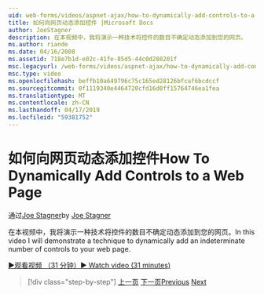 ```yaml
---
uid: web-forms/videos/aspnet-ajax/how-to-dynamically-add-controls-to-a-web-page
title: 如何向网页动态添加控件 |Microsoft Docs
author: JoeStagner
description: 在本视频中，我将演示一种技术将控件的数目不确定动态添加到您的网页。
ms.author: riande
ms.date: 04/16/2008
ms.assetid: 718e7b1d-e02c-41fe-85d5-44c0d288201f
msc.legacyurl: /web-forms/videos/aspnet-ajax/how-to-dynamically-add-controls-to-a-web-page
msc.type: video
ms.openlocfilehash: beffb10a649796c75c165ed28126bfcaf6bcdccf
ms.sourcegitcommit: 0f1119340e4464720cfd16d0ff15764746ea1fea
ms.translationtype: MT
ms.contentlocale: zh-CN
ms.lasthandoff: 04/17/2019
ms.locfileid: "59381752"
---
```

# <a name="how-to-dynamically-add-controls-to-a-web-page"></a><span data-ttu-id="5463c-103">如何向网页动态添加控件</span><span class="sxs-lookup"><span data-stu-id="5463c-103">How To Dynamically Add Controls to a Web Page</span></span>

<span data-ttu-id="5463c-104">通过[Joe Stagner](https://github.com/JoeStagner)</span><span class="sxs-lookup"><span data-stu-id="5463c-104">by [Joe Stagner](https://github.com/JoeStagner)</span></span>

<span data-ttu-id="5463c-105">在本视频中，我将演示一种技术将控件的数目不确定动态添加到您的网页。</span><span class="sxs-lookup"><span data-stu-id="5463c-105">In this video I will demonstrate a technique to dynamically add an indeterminate number of controls to your web page.</span></span>

[<span data-ttu-id="5463c-106">&#9654;观看视频 （31 分钟）</span><span class="sxs-lookup"><span data-stu-id="5463c-106">&#9654; Watch video (31 minutes)</span></span>](https://channel9.msdn.com/Blogs/ASP-NET-Site-Videos/how-to-dynamically-add-controls-to-a-web-page)

> [!div class="step-by-step"]
> <span data-ttu-id="5463c-107">[上一页](how-to-dynamically-change-css-using-the-aspnet-ajax-updatepanel.md)
> [下一页](set-up-your-development-environment-for-aspnet-35.md)</span><span class="sxs-lookup"><span data-stu-id="5463c-107">[Previous](how-to-dynamically-change-css-using-the-aspnet-ajax-updatepanel.md)
[Next](set-up-your-development-environment-for-aspnet-35.md)</span></span>

